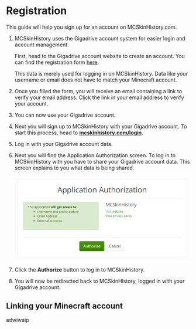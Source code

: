 # Registration

This guide will help you sign up for an account on MCSkinHistory.com.

1. MCSkinHistory uses the Gigadrive account system for easier login and account management.

   First, head to the Gigadrive account website to create an account. You can find the registration form [here](https://old.gigadrivegroup.com/register).

   This data is merely used for logging in on MCSkinHistory. Data like your username or email does not have to match your Minecraft account.
2. Once you filled the form, you will receive an email containing a link to verify your email address. Click the link in your email address to verify your account.
3. You can now use your Gigadrive account.
4. Next you will sign up to MCSkinHistory with your Gigadrive account. To start this process, head to **[mcskinhistory.com/login](https://mcskinhistory.com/login)**.
5. Log in with your Gigadrive account data.
6. Next you will find the Application Authorization screen. To log in to MCSkinHistory with you have to share your Gigadrive account data. This screen explains to you what data is being shared.

   ![Gigadrive Application Authorization](../../../images/gigadriveauth.png)
7. Click the **Authorize** button to log in to MCSkinHistory.
8. You will now be redirected back to MCSkinHistory, logged in with your Gigadrive account.

## Linking your Minecraft account

adwiwaip